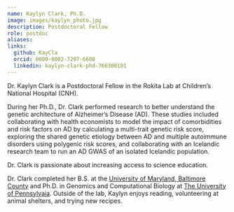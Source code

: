```yaml
---
name: Kaylyn Clark, Ph.D.
image: images/kaylyn_photo.jpg
description: Postdoctoral Fellow
role: postdoc
aliases: 
links:
  github: KayCla
  orcid: 0000-0002-7207-6608
  linkedin: kaylyn-clark-phd-766300101 
---
```


Dr. Kaylyn Clark is a Postdoctoral Fellow in the Rokita Lab at Children’s National Hospital (CNH). 

During her Ph.D., Dr. Clark performed research to better understand the genetic architecture of Alzheimer’s Disease (AD).
These studies included collaborating with health economists to model the impact of comorbidities and risk factors on AD by calculating a multi-trait genetic risk score, exploring the shared genetic etiology between AD and multiple autoimmune disorders using polygenic risk scores, and collaborating with an Icelandic research team to run an AD GWAS of an isolated Icelandic population.

Dr. Clark is passionate about increasing access to science education.

Dr. Clark completed her B.S. at the [University of Maryland, Baltimore County](https://umbc.edu/) and Ph.D. in Genomics and Computational Biology at [The University of Pennsylvaia](https://www.upenn.edu/).
Outside of the lab, Kaylyn enjoys reading, volunteering at animal shelters, and trying new recipes. 
